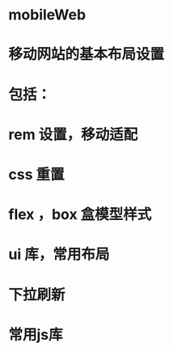 # mobileWeb
# 移动网站的基本布局设置
# 包括：
#  rem 设置，移动适配
#  css 重置
#  flex ，box 盒模型样式
#  ui 库，常用布局
#  下拉刷新
#  常用js库
